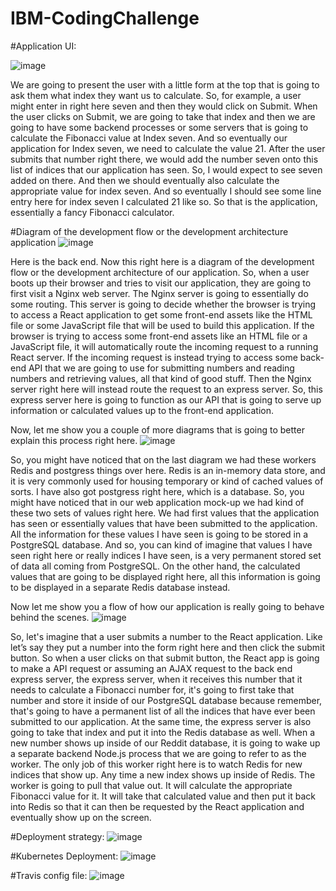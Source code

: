 # IBM-CodingChallenge

#Application UI:

![image](https://user-images.githubusercontent.com/69389020/177593018-205b7b6a-e1d5-425a-b72f-a4af9ed732a6.png)

 
We are going to present the user with a little form at the top that is going to ask them what index
they want us to calculate. So, for example, a user might enter in right here seven and then they would click on Submit. When the user clicks on Submit, we are going to take that index and then we are going to have some backend processes or some servers that is going to calculate the Fibonacci value at Index seven. And so eventually our application for Index seven, we need to calculate the value 21. After the user submits that number right there, we would add the number seven onto this list of indices that our application has seen. So, I would expect to see seven added on there.
And then we should eventually also calculate the appropriate value for index seven. And so eventually I should see some line entry here for index seven I calculated 21 like so.
So that is the application, essentially a fancy Fibonacci calculator.

#Diagram of the development flow or the development architecture application
![image](https://user-images.githubusercontent.com/69389020/177593154-35c17313-90f0-43e0-9e9a-221b3f357ab5.png)


 
Here is the back end. Now this right here is a diagram of the development flow or the development architecture of our application. So, when a user boots up their browser and tries to visit our application, they are going to first visit a Nginx web server. The Nginx server is going to essentially do some routing. This server is going to decide whether the browser is trying to access a React application to get some front-end assets like the HTML file or some JavaScript file that will be used to build this application. If the browser is trying to access some front-end assets like an HTML file or a JavaScript file, it will automatically route the incoming request to a running React server. If the incoming request is instead trying to access some back-end API that we are going to use for submitting numbers and reading numbers and retrieving values, all that kind of good stuff. Then the Nginx server right here will instead route the request to an express server. So, this express server here is going to function as our API that is going to serve up information or
calculated values up to the front-end application.


Now, let me show you a couple of more diagrams that is going to better explain this process right here.
![image](https://user-images.githubusercontent.com/69389020/177593196-4e587b1b-e539-430c-8a8b-39cb8ad0ab9f.png)
 
So, you might have noticed that on the last diagram we had these workers Redis and postgress things over here. Redis is an in-memory data store, and it is very commonly used for housing temporary or kind of cached values of sorts. I have also got postgress right here, which is a database. So, you might have noticed that in our web application mock-up we had kind of these two sets of values right here. We had first values that the application has seen or essentially values that have been submitted to the application. All the information for these values I have seen is going to be stored in a PostgreSQL database. And so, you can kind of imagine that values I have seen right here or really indices I have seen, is a very permanent stored set of data all coming from PostgreSQL. On the other hand, the calculated values that are going to be displayed right here, all this information
is going to be displayed in a separate Redis database instead.

Now let me show you a flow of how our application is really going to behave behind the scenes.
![image](https://user-images.githubusercontent.com/69389020/177593295-44ad9c7b-5004-4236-bd8a-966bcee2fa5c.png)

 
So, let's imagine that a user submits a number to the React application. Like let’s say they put a number into the form right here and then click the submit button. So when a user clicks on that submit button, the React app is going to make a API request or assuming an AJAX request to the back end express server, the express server, when it receives this number that it needs to calculate a Fibonacci number for, it's going to first take that number and store it inside of our PostgreSQL database because remember, that's going to have a permanent list of all the indices that have ever been submitted to our application. At the same time, the express server is also going to take that index and put it into the Redis database as well. When a new number shows up inside of our Reddit database, it is going to wake up a separate backend Node.js process that we are going to refer to as the worker. The only job of this worker right here is to watch Redis for new indices that show up. Any time a new index shows up inside of Redis. The worker is going to pull that value out. It will calculate the appropriate Fibonacci value for it. It will take that calculated value and then put it back into Redis so that it can then be requested by the React application and eventually show up on the screen.


#Deployment strategy:
![image](https://user-images.githubusercontent.com/69389020/177593346-5f8336d9-10aa-4fd4-8999-0ee14e7cab69.png)
 

#Kubernetes Deployment:
![image](https://user-images.githubusercontent.com/69389020/177593399-455e51c3-c04d-430f-8c1a-218f0fe3e083.png) 

#Travis config file:
![image](https://user-images.githubusercontent.com/69389020/177593431-5f41cab8-a2af-45f8-8d66-1643ef6f3283.png)

 
